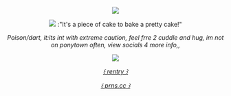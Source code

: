 <p align="center">
  <img src="https://files.catbox.moe/iwz4ln.png" />
<p align="center">
  <img src="https://files.catbox.moe/wnv3uf.png />
<p align="center">
:"It's a piece of cake to bake a pretty cake!"
<p align="center"
 
*Poison/dart, it:its   int with extreme caution, 
feel frre 2 cuddle and hug, im not on ponytown often,
view socials 4 more info,,*


<p align="center">
  <img src="https://files.catbox.moe/l9p1ku.png" />
  
<p align="center"
  

 [*꒰ rentry ꒱*](https://rentry.co/astr0k3n)
  <p align="center"


 [*꒰  prns.cc ꒱*](https://pronouns.cc/@ring.of.fire)
